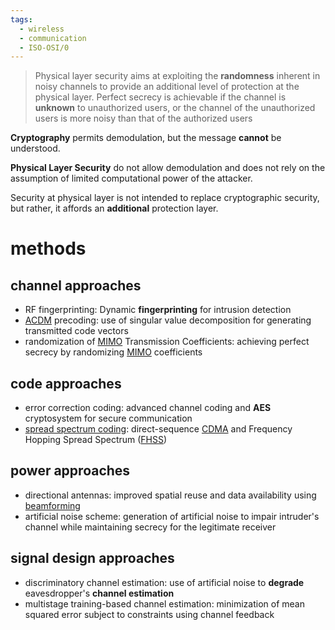 ```yaml
---
tags:
  - wireless
  - communication
  - ISO-OSI/0
---
```

> Physical layer security aims at exploiting the **randomness** inherent in noisy channels to provide an additional level of protection at the physical layer. Perfect secrecy is achievable if the channel is **unknown** to unauthorized users, or the channel of the unauthorized users is more noisy than that of the authorized users

**Cryptography** permits demodulation, but the message **cannot** be understood.

**Physical Layer Security** do not allow demodulation and does not rely on the assumption of limited computational power of the attacker.

Security at physical layer is not intended to replace cryptographic security, but rather, it affords an **additional** protection layer.


# methods 

## channel approaches
- RF fingerprinting: Dynamic **fingerprinting** for intrusion detection
- [ACDM](https://telcomatraining.com/glossary/acdm-algebraic-channel-decomposition-multiplexing/) precoding: use of singular value decomposition for generating transmitted code vectors
- randomization of [MIMO](https://en.wikipedia.org/wiki/MIMO) Transmission Coefficients: achieving perfect secrecy by randomizing [MIMO](https://en.wikipedia.org/wiki/MIMO) coefficients

## code approaches
- error correction coding: advanced channel coding and **AES** cryptosystem for secure communication
- [spread spectrum coding](https://www.ni.com/en/solutions/aerospace-defense/communications-navigation/understanding-spread-spectrum-for-communications.html): direct-sequence [CDMA](https://en.wikipedia.org/wiki/Code-division_multiple_access) and Frequency Hopping Spread Spectrum ([FHSS](https://en.wikipedia.org/wiki/Frequency-hopping_spread_spectrum))

## power approaches
- directional antennas: improved spatial reuse and data availability using [beamforming](https://en.wikipedia.org/wiki/Beamforming)
- artificial noise scheme: generation of artificial noise to impair intruder's channel while maintaining secrecy for the legitimate receiver

## signal design approaches
- discriminatory channel estimation: use of artificial noise to **degrade** eavesdropper's **channel estimation**
- multistage training-based channel estimation: minimization of mean squared error subject to constraints using channel feedback